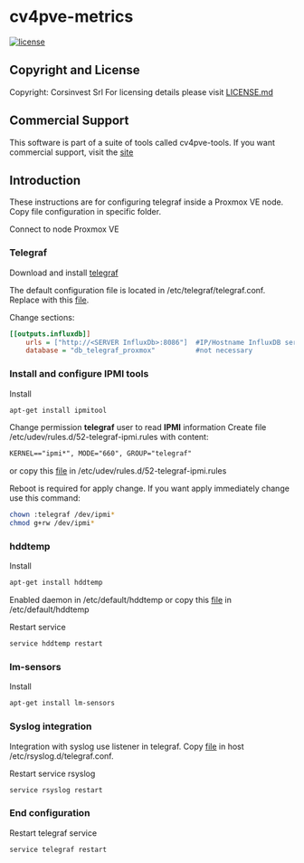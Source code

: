 # cv4pve-metrics

[![license](https://img.shields.io/github/license/corsinvest/cv4pve-metrics.svg)](https://github.com/Corsinvest/cv4pve-metrics/blob/master/LICENSE.md)

## Copyright and License

Copyright: Corsinvest Srl
For licensing details please visit [LICENSE.md](https://github.com/Corsinvest/cv4pve-metrics/blob/master/LICENSE.md)

## Commercial Support

This software is part of a suite of tools called cv4pve-tools. If you want commercial support, visit the [site](https://www.cv4pve-tools.com)

## Introduction

These instructions are for configuring telegraf inside a Proxmox VE node.
Copy file configuration in specific folder.

Connect to node Proxmox VE

### Telegraf

Download and install [telegraf](https://portal.influxdata.com/downloads/)

The default configuration file is located in /etc/telegraf/telegraf.conf. Replace with this [file](./etc/telegraf/telegraf.conf).

Change sections:

```ini
[[outputs.influxdb]]
    urls = ["http://<SERVER InfluxDb>:8086"]  #IP/Hostname InfluxDB server
    database = "db_telegraf_proxmox"          #not necessary
```

### Install and configure IPMI tools

Install

```sh
apt-get install ipmitool
```

Change permission **telegraf** user to read **IPMI** information
Create file /etc/udev/rules.d/52-telegraf-ipmi.rules with content:

```txt
KERNEL=="ipmi*", MODE="660", GROUP="telegraf"
```

or copy this [file](./etc/udev/rules.d/52-telegraf-ipmi.rules) in /etc/udev/rules.d/52-telegraf-ipmi.rules

Reboot is required for apply change. If you want apply immediately change use this command:

```sh
chown :telegraf /dev/ipmi*
chmod g+rw /dev/ipmi*
```

### hddtemp

Install

```sh
apt-get install hddtemp
```

Enabled daemon in /etc/default/hddtemp or copy this [file](./etc/default/hddtemp) in /etc/default/hddtemp

Restart service

```sh
service hddtemp restart
```

### lm-sensors

Install

```sh
apt-get install lm-sensors
```

### Syslog integration

Integration with syslog use listener in telegraf.
Copy [file](./etc/rsyslog.d/telegraf.conf) in host /etc/rsyslog.d/telegraf.conf.

Restart service rsyslog

```sh
service rsyslog restart
```

### End configuration

Restart telegraf service

```sh
service telegraf restart
```
